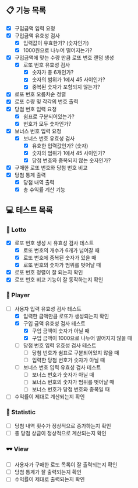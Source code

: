 ## 📋 기능 목록
- [X] 구입금액 입력 요청
- [X] 구입금액 유효성 검사 
    - [X] 입력값이 유효한가? (숫자인가)
    - [X] 1000원으로 나누어 떨어지는가?
- [X] 구입금액에 맞는 수량 만큼 로또 번호 랜덤 생성
    - [X] 로또 번호 유효성 검사
      - [X] 숫자가 총 6개인가?
      - [X] 숫자의 범위가 1에서 45 사이인가?
      - [X] 중복된 숫자가 포함되지 않는가?
- [X] 로또 번호 오름차순 정렬
- [X] 로또 수량 및 각각의 번호 출력
- [X] 당첨 번호 입력 요청
    - [X] 쉼표로 구분되어있는가?
    - [X] 번호가 모두 숫자인가?
- [X] 보너스 번호 입력 요청
    - [X] 보너스 번호 유효성 검사
        - [X] 유효한 입력값인가? (숫자)
        - [X] 숫자의 범위가 1에서 45 사이인가?
        - [X] 당첨 번호와 중복되지 않는 숫자인가?
- [X] 구매한 로또 번호와 당첨 번호 비교
- [X] 당첨 통계 출력
    - [X] 당첨 내역 출력
    - [X] 총 수익률 계산 기능

## 💻 테스트 목록
### 🎊 Lotto
- [X] 로또 번호 생성 시 유효성 검사 테스트
    - [X] 로또 번호의 개수가 6개가 넘어갈 때
    - [X] 로또 번호에 중복된 숫자가 있을 때
    - [X] 로또 번호의 숫자가 범위를 벗어날 때
- [X] 로또 번호 정렬이 잘 되는지 확인
- [X] 로또 번호 비교 기능이 잘 동작하는지 확인

### 👨 Player
- [ ] 사용자 입력 유효성 검사 테스트
    - [X] 입력한 금액만큼 로또가 생성되는지 확인
    - [X] 구입 금액 유효성 검사 테스트
      - [X] 구입 금액이 숫자가 아닐 때
      - [X] 구입 금액이 1000으로 나누어 떨어지지 않을 때
    - [ ] 당첨 번호 입력 유효성 검사 테스트
      - [ ] 당첨 번호가 쉼표로 구분되어있지 않을 때
      - [ ] 입력한 당첨 번호가 숫자가 아닐 때
    - [ ] 보너스 번호 입력 유효성 검사 테스트
      - [ ] 보너스 번호가 숫자가 아닐 때
      - [ ] 보너스 번호의 숫자가 범위를 벗어날 때
      - [ ] 보너스 번호가 당첨 번호와 중복일 때
- [ ] 수익률이 제대로 계산되는지 확인
  
### 📄 Statistic
- [ ] 당첨 내역 횟수가 정상적으로 증가하는지 확인
- [ ] 총 당첨 상금이 정상적으로 계산되는지 확인

### 🕶 View
- [ ] 사용자가 구매한 로또 목록이 잘 출력되는지 확인
- [ ] 당첨 통계가 잘 출력되는지 확인
- [ ] 수익률이 제대로 출력되는지 확인